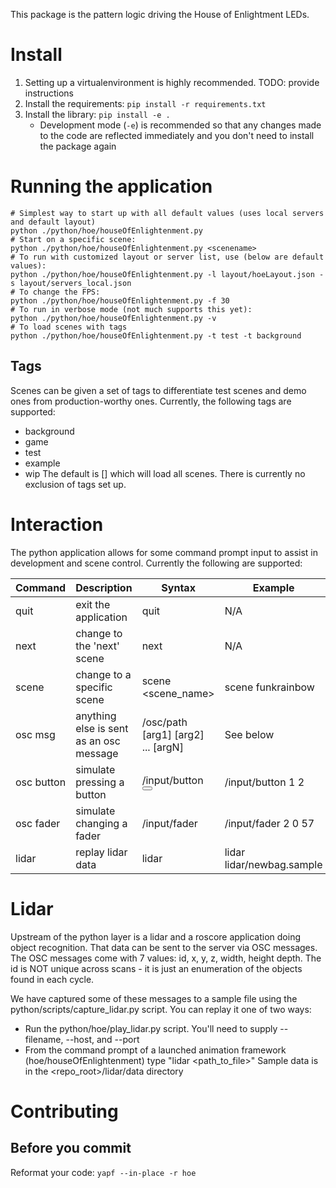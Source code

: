 This package is the pattern logic driving the House of Enlightment LEDs.

# Install

1. Setting up a virtualenvironment is highly recommended. TODO: provide instructions
2. Install the requirements: `pip install -r requirements.txt`
3. Install the library: `pip install -e .`
   - Development mode (`-e`) is recommended so that any changes made to the code
	 are reflected immediately and you don't need to install the package again

# Running the application
```
# Simplest way to start up with all default values (uses local servers and default layout)
python ./python/hoe/houseOfEnlightenment.py
# Start on a specific scene:
python ./python/hoe/houseOfEnlightenment.py <scenename>
# To run with customized layout or server list, use (below are default values): 
python ./python/hoe/houseOfEnlightenment.py -l layout/hoeLayout.json -s layout/servers_local.json
# To change the FPS:
python ./python/hoe/houseOfEnlightenment.py -f 30
# To run in verbose mode (not much supports this yet):
python ./python/hoe/houseOfEnlightenment.py -v
# To load scenes with tags
python ./python/hoe/houseOfEnlightenment.py -t test -t background
```

## Tags
Scenes can be given a set of tags to differentiate test scenes and demo ones from production-worthy ones. Currently, the following tags are supported:
- background
- game
- test
- example
- wip
The default is [] which will load all scenes. There is currently no exclusion of tags set up.

# Interaction
The python application allows for some command prompt input to assist in development and scene control. Currently the following are supported:

| Command | Description | Syntax | Example |
| ------- | ----------- | ------ | ------- |
| quit | exit the application | quit | N/A |
| next | change to the 'next' scene | next | N/A |
| scene | change to a specific scene | scene <scene_name> | scene funkrainbow |
| osc msg | anything else is sent as an osc message | /osc/path [arg1] [arg2] ... [argN] | See below |
| osc button | simulate pressing a button | /input/button <station> <button> | /input/button 1 2 |
| osc fader | simulate changing a fader | /input/fader <station> <fader> <value> | /input/fader 2 0 57 |
| lidar | replay lidar data | lidar <filename> | lidar lidar/newbag.sample |

# Lidar
Upstream of the python layer is a lidar and a roscore application doing object recognition. That data can be sent to the server via OSC messages. The OSC messages come with 7 values: id, x, y, z, width, height depth. The id is NOT unique across scans - it is just an enumeration of the objects found in each cycle.

We have captured some of these messages to a sample file using the python/scripts/capture_lidar.py script. You can replay it one of two ways:
- Run the python/hoe/play_lidar.py script. You'll need to supply --filename, --host, and --port
- From the command prompt of a launched animation framework (hoe/houseOfEnlightenment) type "lidar <path_to_file>"
Sample data is in the <repo_root>/lidar/data directory

# Contributing
## Before you commit
Reformat your code:
```yapf --in-place -r hoe```
